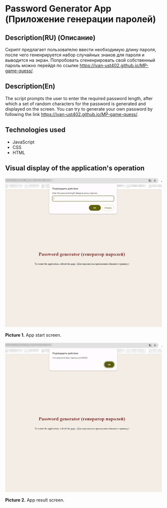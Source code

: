 # Password Generator App (Приложение генерации паролей)

## Description(RU) (Описание)
Скрипт предлагает пользователю ввести необходимую длину пароля, после чего гененрируется набор случайных знаков для пароля и выводится на экран.
Попробовать сгененрировать свой собственный пароль можно перейдя по ссылке https://ivan-ust402.github.io/MP-game-quess/.

## Description(En)
The script prompts the user to enter the required password length, after which a set of random characters for the password is generated and displayed on the screen.
You can try to generate your own password by following the link https://ivan-ust402.github.io/MP-game-quess/.

## Technologies used
* JavaScript
* CSS
* HTML


## Visual display of the application's operation
![Picture 1](img/projectDescription/1.png)

**Picture 1.** App start screen.

![Picture 2](img/projectDescription/2.png)

**Picture 2.** App result screen.
